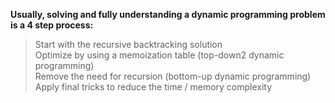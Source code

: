 **Usually, solving and fully understanding a dynamic programming problem is a 4 step process:**

> Start with the recursive backtracking solution <br>
> Optimize by using a memoization table (top-down2 dynamic programming) <br>
> Remove the need for recursion (bottom-up dynamic programming) <br>
> Apply final tricks to reduce the time / memory complexity <br>